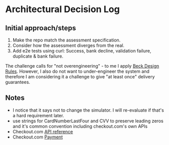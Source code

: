 # Architectural Decision Log

## Initial approach/steps

1. Make the repo match the assessment specification.
2. Consider how the assessment diverges from the real.
3. Add e2e tests using curl: Success, bank decline, validation failure, duplicate & bank failure.

The challenge calls for "not overengineering" - to me I apply [Beck Design Rules](https://martinfowler.com/bliki/BeckDesignRules.html). However, I also do not want to under-engineer the system and therefore I am considering it a challenge to give "at least once" delivery guarantees.

## Notes

- I notice that it says not to change the simulator. I will re-evaluate if that's a hard requirement later.
- use strings for CardNumberLastFour and CVV to preserve leading zeros and it's common convention including checkout.com's own APIs
- Checkout.com [API reference](https://api-reference.checkout.com/#tag/Payments)
- Checkout.com [Payment](https://www.checkout.com/docs/payments/accept-payments/accept-a-payment-using-the-payments-api)
